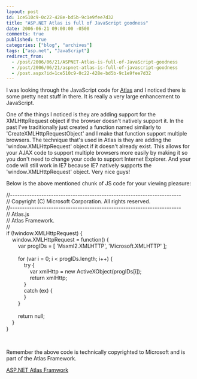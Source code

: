 ```yaml
---
layout: post
id: 1ce510c9-0c22-428e-bd5b-9c1e9fee7d32
title: "ASP.NET Atlas is full of JavaScript goodness"
date: 2006-06-21 09:00:00 -0500
comments: true
published: true
categories: ["blog", "archives"]
tags: ["asp.net", "JavaScript"]
redirect_from: 
  - /post/2006/06/21/ASPNET-Atlas-is-full-of-JavaScript-goodness
  - /post/2006/06/21/aspnet-atlas-is-full-of-javascript-goodness
  - /post.aspx?id=1ce510c9-0c22-428e-bd5b-9c1e9fee7d32
---
```

<!-- more -->
<p>I was looking through the JavaScript code for <a href="http://atlas.asp.net">Atlas</a> and I noticed there is some pretty neat stuff in there. It is really a very large enhancement to JavaScript.</p>
<p>One of the things I noticed is they are adding support for the XMLHttpRequest object if the browser doesn't natively support it. In the past I've traditionally just created a function named similarly to 'CreateXMLHttpRequestObject' and I make that function support multiple browsers. The technique that's used in Atlas is they are adding the 'window.XMLHttpRequest' object if it doesn't already exist. This allows for your AJAX code to support multiple browsers more easily by making it so you don't need to change your code to support Internet Explorer. And your code will still work in IE7 because IE7 natively supports the 'window.XMLHttpRequest' object. Very nice guys!</p>
<p>Below is the above mentioned chunk of JS code for your viewing pleasure:</p>
<p>//-----------------------------------------------------------------------<br />// Copyright (C) Microsoft Corporation. All rights reserved.<br />//-----------------------------------------------------------------------<br />// Atlas.js<br />// Atlas Framework.<br />//<br />if (!window.XMLHttpRequest) {<br />&nbsp;&nbsp;&nbsp; window.XMLHttpRequest = function() {<br />&nbsp;&nbsp;&nbsp;&nbsp;&nbsp;&nbsp;&nbsp; var progIDs = [ 'Msxml2.XMLHTTP', 'Microsoft.XMLHTTP' ];<br />&nbsp;&nbsp;&nbsp;&nbsp; <br />&nbsp;&nbsp;&nbsp;&nbsp;&nbsp;&nbsp;&nbsp; for (var i = 0; i &lt; progIDs.length; i++) {<br />&nbsp;&nbsp;&nbsp;&nbsp;&nbsp;&nbsp;&nbsp;&nbsp;&nbsp;&nbsp;&nbsp; try {<br />&nbsp;&nbsp;&nbsp;&nbsp;&nbsp;&nbsp;&nbsp;&nbsp;&nbsp;&nbsp;&nbsp;&nbsp;&nbsp;&nbsp;&nbsp; var xmlHttp = new ActiveXObject(progIDs[i]);<br />&nbsp;&nbsp;&nbsp;&nbsp;&nbsp;&nbsp;&nbsp;&nbsp;&nbsp;&nbsp;&nbsp;&nbsp;&nbsp;&nbsp;&nbsp; return xmlHttp;<br />&nbsp;&nbsp;&nbsp;&nbsp;&nbsp;&nbsp;&nbsp;&nbsp;&nbsp;&nbsp;&nbsp; }<br />&nbsp;&nbsp;&nbsp;&nbsp;&nbsp;&nbsp;&nbsp;&nbsp;&nbsp;&nbsp;&nbsp; catch (ex) {<br />&nbsp;&nbsp;&nbsp;&nbsp;&nbsp;&nbsp;&nbsp;&nbsp;&nbsp;&nbsp;&nbsp; }<br />&nbsp;&nbsp;&nbsp;&nbsp;&nbsp;&nbsp;&nbsp; }<br />&nbsp;&nbsp;&nbsp;&nbsp; <br />&nbsp;&nbsp;&nbsp;&nbsp;&nbsp;&nbsp;&nbsp; return null;<br />&nbsp;&nbsp;&nbsp; }<br />}</p>
<p>&nbsp;</p>
<p>Remember the above code is technically copyrighted to Microsoft and is part of the Atlas Framework.</p>
<p><a href="http://atlas.asp.net">ASP.NET Atlas Framwork</a></p>
